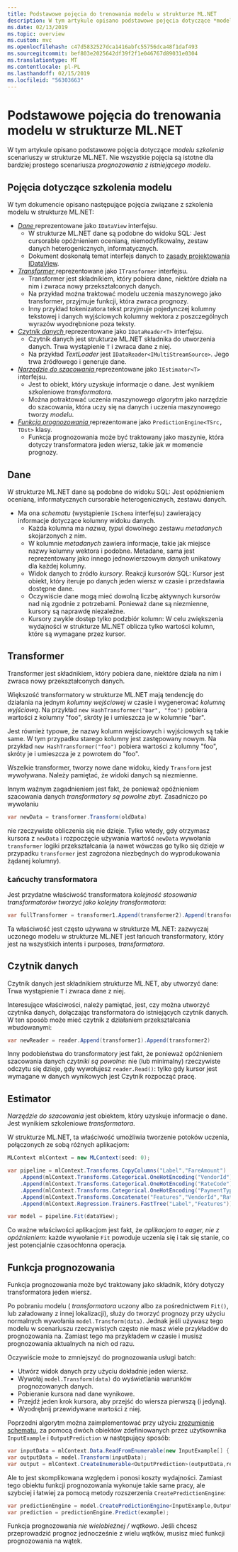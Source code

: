 ```yaml
---
title: Podstawowe pojęcia do trenowania modelu w strukturze ML.NET
description: W tym artykule opisano podstawowe pojęcia dotyczące *modelu szkolenia* scenariuszy w strukturze ML.NET. Nie wszystkie pojęcia są istotne dla bardziej prostego scenariusza *prognozowania z istniejącego modelu*.
ms.date: 02/13/2019
ms.topic: overview
ms.custom: mvc
ms.openlocfilehash: c47d5832527dca1416abfc55756dca48f1daf493
ms.sourcegitcommit: bef803e2025642df39f2f1e046767d89031e0304
ms.translationtype: MT
ms.contentlocale: pl-PL
ms.lasthandoff: 02/15/2019
ms.locfileid: "56303663"
---
```

# <a name="basic-concepts-for-model-training-in-mlnet"></a>Podstawowe pojęcia do trenowania modelu w strukturze ML.NET

W tym artykule opisano podstawowe pojęcia dotyczące *modelu szkolenia* scenariuszy w strukturze ML.NET. Nie wszystkie pojęcia są istotne dla bardziej prostego scenariusza *prognozowania z istniejącego modelu*.

## <a name="model-training-concepts"></a>Pojęcia dotyczące szkolenia modelu

W tym dokumencie opisano następujące pojęcia związane z szkolenia modelu w strukturze ML.NET:

- [*Dane* ](#data) reprezentowane jako `IDataView` interfejsu.
  - W strukturze ML.NET dane są podobne do widoku SQL: Jest cursorable opóźnieniem ocenianą, niemodyfikowalny, zestaw danych heterogenicznych, informatycznych. 
  - Dokument doskonałą temat interfejs danych to [zasady projektowania IDataView](https://github.com/dotnet/machinelearning/blob/master/docs/code/IDataViewDesignPrinciples.md).
- [*Transformer* ](#transformer) reprezentowane jako `ITransformer` interfejsu.
  - Transformer jest składnikiem, który pobiera dane, niektóre działa na nim i zwraca nowy przekształconych danych.
  - Na przykład można traktować modelu uczenia maszynowego jako transformer, przyjmuje funkcji, która zwraca prognozy.
  - Inny przykład tokenizatora tekst przyjmuje pojedynczej kolumny tekstowej i danych wyjściowych kolumny wektora z poszczególnych wyrazów wyodrębnione poza teksty.
- [*Czytnik danych* ](#data-reader) reprezentowane jako `IDataReader<T>` interfejsu.
  - Czytnik danych jest strukturze ML.NET składnika do utworzenia danych. Trwa wystąpienie `T` i zwraca dane z niej. 
  - Na przykład *TextLoader* jest `IDataReader<IMultiStreamSource>`. Jego trwa źródłowego i generuje dane. 
- [*Narzędzie do szacowania* ](#estimator) reprezentowane jako `IEstimator<T>` interfejsu.
  - Jest to obiekt, który uzyskuje informacje o dane. Jest wynikiem szkoleniowe *transformatora*.
  - Można potraktować uczenia maszynowego *algorytm* jako narzędzie do szacowania, która uczy się na danych i uczenia maszynowego tworzy *modelu*.
- [*Funkcja prognozowania* ](#prediction-function) reprezentowane jako `PredictionEngine<TSrc, TDst>` klasy.
  - Funkcja prognozowania może być traktowany jako maszynie, która dotyczy transformatora jeden wiersz, takie jak w momencie prognozy.

## <a name="data"></a>Dane

W strukturze ML.NET dane są podobne do widoku SQL: Jest opóźnieniem ocenianą, informatycznych cursorable heterogenicznych, zestawu danych.

- Ma ona *schematu* (wystąpienie `ISchema` interfejsu) zawierający informacje dotyczące kolumny widoku danych.
  - Każda kolumna ma *nazwa*, *typu*i dowolnego zestawu *metadanych* skojarzonych z nim.
  - W kolumnie *metadanych* zawiera informacje, takie jak miejsce nazwy kolumny wektora i podobne. Metadane, sama jest reprezentowany jako innego jednowierszowym *danych* unikatowy dla każdej kolumny.
  - Widok danych to źródło *kursory*. Reakcji kursorów SQL: Kursor jest obiekt, który iteruje po danych jeden wiersz w czasie i przedstawia dostępne dane.
  - Oczywiście dane mogą mieć dowolną liczbę aktywnych kursorów nad nią zgodnie z potrzebami. Ponieważ dane są niezmienne, kursory są naprawdę niezależne.
  - Kursory zwykle dostęp tylko podzbiór kolumn: W celu zwiększenia wydajności w strukturze ML.NET oblicza tylko wartości kolumn, które są wymagane przez kursor.

## <a name="transformer"></a>Transformer

Transformer jest składnikiem, który pobiera dane, niektóre działa na nim i zwraca nowy przekształconych danych.

Większość transformatory w strukturze ML.NET mają tendencję do działania na jednym *kolumny wejściowej* w czasie i wygenerować *kolumnę wyjściową*. Na przykład `new HashTransformer("bar", "foo")` pobiera wartości z kolumny "foo", skróty je i umieszcza je w kolumnie "bar". 

Jest również typowe, że nazwy kolumn wejściowych i wyjściowych są takie same. W tym przypadku starego kolumny jest zastępowany nowym. Na przykład `new HashTransformer("foo")` pobiera wartości z kolumny "foo", skróty je i umieszcza je z powrotem do "foo". 

Wszelkie transformer, tworzy nowe dane widoku, kiedy `Transform` jest wywoływana. Należy pamiętać, że widoki danych są niezmienne.

Innym ważnym zagadnieniem jest fakt, że ponieważ opóźnieniem szacowania danych *transformatory są powolne zbyt*. Zasadniczo po wywołaniu

```csharp
var newData = transformer.Transform(oldData)
```

nie rzeczywiste obliczenia się nie dzieje. Tylko wtedy, gdy otrzymasz kursora z `newData` i rozpoczęcie używania wartość `newData` wywołania `transformer` logiki przekształcania (a nawet wówczas go tylko się dzieje w przypadku `transformer` jest zagrożona niezbędnych do wyprodukowania żądanej kolumny).

### <a name="transformer-chains"></a>Łańcuchy transformatora

Jest przydatne właściwość transformatora *kolejność stosowania transformatorów tworzyć jako kolejny transformatora*:

```csharp
var fullTransformer = transformer1.Append(transformer2).Append(transformer3);
```

Ta właściwość jest często używana w strukturze ML.NET: zazwyczaj uczonego modelu w strukturze ML.NET jest łańcuch transformatory, który jest na wszystkich intents i purposes, *transformatora*.

## <a name="data-reader"></a>Czytnik danych

Czytnik danych jest składnikiem strukturze ML.NET, aby utworzyć dane: Trwa wystąpienie `T` i zwraca dane z niej.

Interesujące właściwości, należy pamiętać, jest, czy można utworzyć czytnika danych, dołączając transformatora do istniejących czytnik danych. W ten sposób może mieć czytnik z działaniem przekształcania wbudowanymi:

```csharp
var newReader = reader.Append(transformer1).Append(transformer2)
```

Inny podobieństwa do transformatory jest fakt, że ponieważ opóźnieniem szacowania danych *czytniki są powolne*: nie (lub minimalny) rzeczywiste odczytu się dzieje, gdy wywołujesz `reader.Read()`: tylko gdy kursor jest wymagane w danych wynikowych jest Czytnik rozpocząć pracę.

## <a name="estimator"></a>Estimator

*Narzędzie do szacowania* jest obiektem, który uzyskuje informacje o dane. Jest wynikiem szkoleniowe *transformatora*.

W strukturze ML.NET, ta właściwość umożliwia tworzenie potoków uczenia, połączonych ze sobą różnych aplikacjom:

```csharp
MLContext mlContext = new MLContext(seed: 0);

var pipeline = mlContext.Transforms.CopyColumns("Label","FareAmount")
    .Append(mlContext.Transforms.Categorical.OneHotEncoding("VendorId"))
    .Append(mlContext.Transforms.Categorical.OneHotEncoding("RateCode"))
    .Append(mlContext.Transforms.Categorical.OneHotEncoding("PaymentType"))
    .Append(mlContext.Transforms.Concatenate("Features","VendorId","RateCode","PassengerCount","TripTime","TripDistance","PaymentType"))
    .Append(mlContext.Regression.Trainers.FastTree("Label","Features"));

var model = pipeline.Fit(dataView);
```

Co ważne właściwości aplikacjom jest fakt, że *aplikacjom to eager, nie z opóźnieniem*: każde wywołanie `Fit` powoduje uczenia się i tak się stanie, co jest potencjalnie czasochłonna operacja.

## <a name="prediction-function"></a>Funkcja prognozowania

Funkcja prognozowania może być traktowany jako składnik, który dotyczy transformatora jeden wiersz.

Po pobraniu modelu ( *transformatora* uczony albo za pośrednictwem `Fit()`, lub załadowany z innej lokalizacji), służy do tworzyć prognozy przy użyciu normalnych wywołania `model.Transform(data)`. Jednak jeśli używasz tego modelu w scenariuszu rzeczywistych często nie masz wiele przykładów do prognozowania na. Zamiast tego ma przykładem w czasie i musisz prognozowania aktualnych na nich od razu.

Oczywiście może to zmniejszyć do prognozowania usługi batch:

- Utwórz widok danych przy użyciu dokładnie jeden wiersz.
- Wywołaj `model.Transform(data)` do wyświetlania warunków prognozowanych danych.
- Pobieranie kursora nad dane wynikowe.
- Przejdź jeden krok kursora, aby przejść do wiersza pierwszą (i jedyną).
- Wyodrębnij przewidywane wartości z niej.

Poprzedni algorytm można zaimplementować przy użyciu [zrozumienie schematu](https://github.com/dotnet/machinelearning/blob/master/docs/code/SchemaComprehension.md), za pomocą dwóch obiektów zdefiniowanych przez użytkownika `InputExample` i `OutputPrediction` w następujący sposób:

```csharp
var inputData = mlContext.Data.ReadFromEnumerable(new InputExample[] { example });
var outputData = model.Transform(inputData);
var output = mlContext.CreateEnumerable<OutputPrediction>(outputData,reuseRowObject:false).First();
```

Ale to jest skomplikowana względem i ponosi koszty wydajności. Zamiast tego obiektu funkcji prognozowania wykonuje takie same pracy, ale szybciej i łatwiej za pomocą metody rozszerzenia `CreatePredictionEngine`:

```csharp
var predictionEngine = model.CreatePredictionEngine<InputExample,OutputPrediction>(mlContext);
var prediction = predictionEngine.Predict(example);
```

Funkcja prognozowania *nie wielobieżnej / wątkowo*. Jeśli chcesz przeprowadzić prognoz jednocześnie z wielu wątków, musisz mieć funkcji prognozowania na wątek.
